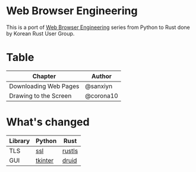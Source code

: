# Web Browser Engineering

This is a port of [Web Browser Engineering](https://browser.engineering/) series from Python to Rust done by Korean Rust User Group.

# Table

| Chapter               | Author    |
|-----------------------|-----------|
| Downloading Web Pages | @sanxiyn  |
| Drawing to the Screen | @corona10 |

# What's changed

| Library | Python                                                      | Rust                                            |
|---------|-------------------------------------------------------------|-------------------------------------------------|
| TLS     |  [ssl](https://docs.python.org/3/library/ssl.html)          | [rustls](https://github.com/ctz/rustls)         |
| GUI     |  [tkinter](https://docs.python.org/3/library/tkinter.html)  | [druid](https://github.com/linebender/druid)    |
